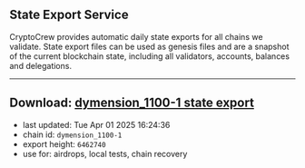 ## State Export Service
CryptoCrew provides automatic daily state exports for all chains we validate. State export files can be used as genesis files and are a snapshot of the current blockchain state, including all validators, accounts, balances and delegations.

---
**Download: [dymension_1100-1 state export](https://dl-eu2.ccvalidators.com/SERVICE/dymension/dymension_1100-1_export_6462740.json)**
---

- last updated: Tue Apr 01 2025 16:24:36
- chain id: `dymension_1100-1`
- export height: `6462740`
- use for: airdrops, local tests, chain recovery
